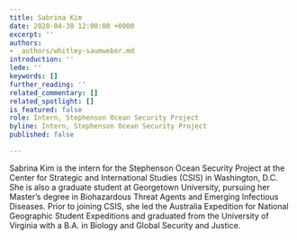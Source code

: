 ```yaml
---
title: Sabrina Kim
date: 2020-04-30 12:00:00 +0000
excerpt: ''
authors:
- _authors/whitley-saumweber.md
introduction: ''
lede: ''
keywords: []
further_reading: ''
related_commentary: []
related_spotlight: []
is_featured: false
role: Intern, Stephenson Ocean Security Project
byline: Intern, Stephenson Ocean Security Project
published: false

---
```

Sabrina Kim is the intern for the Stephenson Ocean Security Project at the Center for Strategic and International Studies (CSIS) in Washington, D.C. She is also a graduate student at Georgetown University, pursuing her Master’s degree in Biohazardous Threat Agents and Emerging Infectious Diseases. Prior to joining CSIS, she led the Australia Expedition for National Geographic Student Expeditions and graduated from the University of Virginia with a B.A. in Biology and Global Security and Justice.